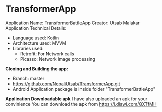 # TransformerApp
Application Name: TransformerBattleApp
Creator: Utsab Malakar
Application Technical Details:
- Language used: Kotlin
- Architecture used: MVVM
- Libraries used:
  - Retrofit: For Network calls
  - Picasso: Network Image processing

**Cloning and Building the app:**
- Branch: master
- https://github.com/NepaliUtsab/TransformerApp.git
- Android Application package is inside folder "TransformerBattleApp"


**Application Downloadable apk**
I have also uploaded an apk for your convinience
You can download the apk from https://i.diawi.com/QXTfMH
